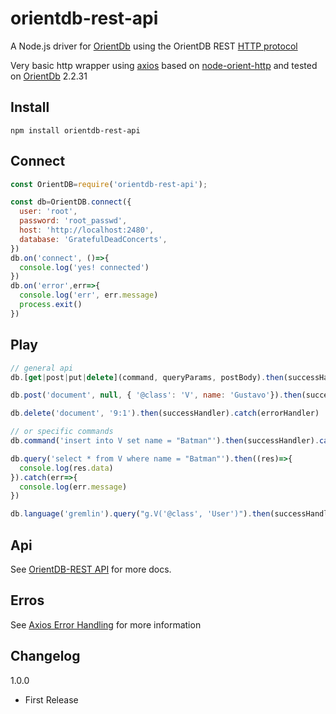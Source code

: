 orientdb-rest-api
==================

A Node.js driver for [OrientDb](http://www.orientdb.org/) using the OrientDB REST [HTTP protocol](http://orientdb.com/docs/2.2.x/OrientDB-REST.html)

Very basic http wrapper using [axios](https://github.com/axios/axios) based on [node-orient-http](https://github.com/Havelaer/node-orientdb-http) and tested on [OrientDb](http://www.orientdb.org/) 2.2.31

## Install
```
npm install orientdb-rest-api
```

## Connect
```javascript
const OrientDB=require('orientdb-rest-api');

const db=OrientDB.connect({
  user: 'root',
  password: 'root_passwd',
  host: 'http://localhost:2480',
  database: 'GratefulDeadConcerts',
})
db.on('connect', ()=>{
  console.log('yes! connected')
})
db.on('error',err=>{
  console.log('err', err.message)
  process.exit()
})
```

## Play

```javascript
// general api
db.[get|post|put|delete](command, queryParams, postBody).then(successHandler).catch(errorHandler)

db.post('document', null, { '@class': 'V', name: 'Gustavo'}).then(successHandler).catch(errorHandler)

db.delete('document', '9:1').then(successHandler).catch(errorHandler)

// or specific commands
db.command('insert into V set name = "Batman"').then(successHandler).catch(errorHandler)

db.query('select * from V where name = "Batman"').then((res)=>{
  console.log(res.data)
}).catch(err=>{
  console.log(err.message)
})

db.language('gremlin').query("g.V('@class', 'User')").then(successHandler2).catch(errorHandler2)
```
## Api

See [OrientDB-REST API](http://orientdb.com/docs/2.2.x/OrientDB-REST.html) for more docs.

## Erros

See [Axios Error Handling](https://github.com/axios/axios#handling-errors) for more information

## Changelog

1.0.0

* First Release
